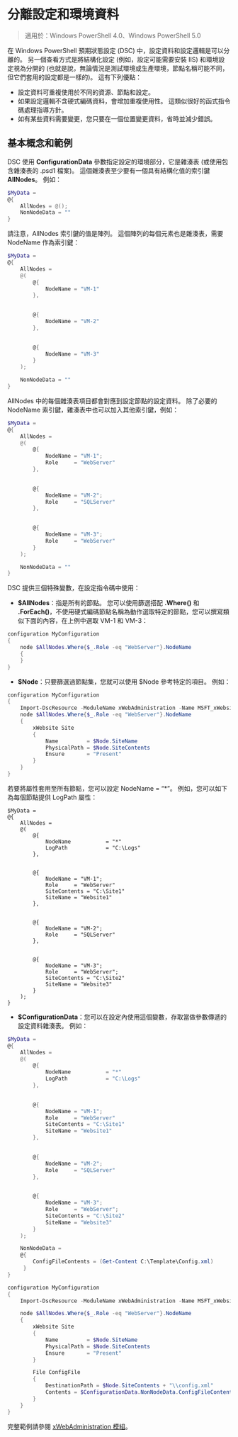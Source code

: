 # 分離設定和環境資料

>適用於：Windows PowerShell 4.0、Windows PowerShell 5.0

在 Windows PowerShell 預期狀態設定 (DSC) 中，設定資料和設定邏輯是可以分離的。 另一個查看方式是將結構化設定 (例如，設定可能需要安裝 IIS) 和環境設定視為分開的 (也就是說，無論情況是測試環境或生產環境，節點名稱可能不同，但它們套用的設定都是一樣的)。 這有下列優點：

* 設定資料可重複使用於不同的資源、節點和設定。
* 如果設定邏輯不含硬式編碼資料，會增加重複使用性。 這類似很好的函式指令碼處理指導方針。
* 如有某些資料需要變更，您只要在一個位置變更資料，省時並減少錯誤。

## 基本概念和範例

DSC 使用 **ConfigurationData** 參數指定設定的環境部分，它是雜湊表 (或使用包含雜湊表的 .psd1 檔案)。 這個雜湊表至少要有一個具有結構化值的索引鍵 **AllNodes**。 例如：

```powershell
$MyData = 
@{
    AllNodes = @();
    NonNodeData = ""   
}
```

請注意，AllNodes 索引鍵的值是陣列。 這個陣列的每個元素也是雜湊表，需要 NodeName 作為索引鍵：

```powershell
$MyData = 
@{
    AllNodes = 
    @(
        @{
            NodeName = "VM-1"
        },

 
        @{
            NodeName = "VM-2"
        },

 
        @{
            NodeName = "VM-3"
        }
    );

    NonNodeData = ""   
}
```

AllNodes 中的每個雜湊表項目都會對應到設定節點的設定資料。 除了必要的 NodeName 索引鍵，雜湊表中也可以加入其他索引鍵，例如：

```powershell
$MyData = 
@{
    AllNodes = 
    @(
        @{
            NodeName = "VM-1";
            Role     = "WebServer"
        },

 
        @{
            NodeName = "VM-2";
            Role     = "SQLServer"
        },

 
        @{
            NodeName = "VM-3";
            Role     = "WebServer"
        }
    );

    NonNodeData = ""   
}
```

DSC 提供三個特殊變數，在設定指令碼中使用：

* **$AllNodes**：指是所有的節點。 您可以使用篩選搭配 **.Where()** 和 **.ForEach()**，不使用硬式編碼節點名稱為動作選取特定的節點，您可以撰寫類似下面的內容，在上例中選取 VM-1 和 VM-3：

```powershell
configuration MyConfiguration
{
    node $AllNodes.Where{$_.Role -eq "WebServer"}.NodeName
    {
    }
}
```

* **$Node**：只要篩選過節點集，您就可以使用 $Node 參考特定的項目。 例如：

```powershell
configuration MyConfiguration
{
    Import-DscResource -ModuleName xWebAdministration -Name MSFT_xWebsite
    node $AllNodes.Where{$_.Role -eq "WebServer"}.NodeName
    {
        xWebsite Site
        {
            Name         = $Node.SiteName
            PhysicalPath = $Node.SiteContents
            Ensure       = "Present"
        }
    }
}
```

若要將屬性套用至所有節點，您可以設定 NodeName = “*”。 例如，您可以如下為每個節點提供 LogPath 屬性：

```
$MyData = 
@{
    AllNodes = 
    @(
        @{
            NodeName           = "*"
            LogPath            = "C:\Logs"
        },

 
        @{
            NodeName = "VM-1";
            Role     = "WebServer"
            SiteContents = "C:\Site1"
            SiteName = "Website1"
        },

 
        @{
            NodeName = "VM-2";
            Role     = "SQLServer"
        },

 
        @{
            NodeName = "VM-3";
            Role     = "WebServer";
            SiteContents = "C:\Site2"
            SiteName = "Website3"
        }
    );
}
```

* **$ConfigurationData**：您可以在設定內使用這個變數，存取當做參數傳遞的設定資料雜湊表。 例如：

```powershell
$MyData = 
@{
    AllNodes = 
    @(
        @{
            NodeName           = "*"
            LogPath            = "C:\Logs"
        },

 
        @{
            NodeName = "VM-1";
            Role     = "WebServer"
            SiteContents = "C:\Site1"
            SiteName = "Website1"
        },

 
        @{
            NodeName = "VM-2";
            Role     = "SQLServer"
        },
 

        @{
            NodeName = "VM-3";
            Role     = "WebServer";
            SiteContents = "C:\Site2"
            SiteName = "Website3"
        }
    );

    NonNodeData = 
    @{
        ConfigFileContents = (Get-Content C:\Template\Config.xml)
     }   
} 

configuration MyConfiguration
{
    Import-DscResource -ModuleName xWebAdministration -Name MSFT_xWebsite

    node $AllNodes.Where{$_.Role -eq "WebServer"}.NodeName
    {
        xWebsite Site
        {
            Name         = $Node.SiteName
            PhysicalPath = $Node.SiteContents
            Ensure       = "Present"
        }

        File ConfigFile
        {
            DestinationPath = $Node.SiteContents + "\\config.xml"
            Contents = $ConfigurationData.NonNodeData.ConfigFileContents
        }
    }
}
```

完整範例請參閱 [xWebAdministration 模組](https://powershellgallery.com/packages/xWebAdministration)。
<!--HONumber=Feb16_HO4-->
